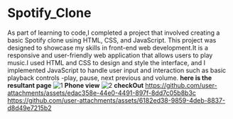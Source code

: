 # Spotify_Clone
As part of learning to code,I completed a project that involved creating a basic Spotify clone using HTML, CSS, and JavaScript. This project was designed to showcase my skills in front-end web development.It is a responsive and user-friendly web application that allows users to play music.I used HTML and CSS to design and style the interface, and I implemented JavaScript to handle user input and interaction such as basic playback controls -play, pause, next previous and volume.
**here is the resultant page**
![1](https://github.com/user-attachments/assets/278d9c40-efb6-49e3-9247-b2f5121b0f78)
**Phone view**
![2](https://github.com/user-attachments/assets/88c50c1c-f040-4d0e-a624-d3d7815591a3)
**checkOut**
https://github.com/user-attachments/assets/edac358e-44e0-4491-897f-8dd7c05b8b3c
<br>
https://github.com/user-attachments/assets/6182ed38-9859-4deb-8837-d8d49e7215b2

